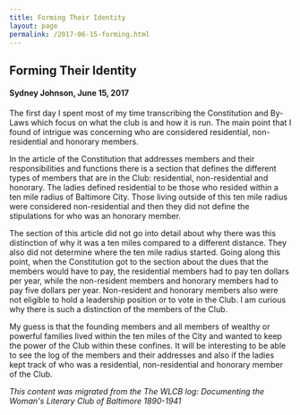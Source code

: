 ```yaml
---
title: Forming Their Identity
layout: page
permalink: /2017-06-15-forming.html
---
```

<style>
    #maincontent{
        font-size:1.4em;
    }
</style>

## Forming Their Identity
#### Sydney Johnson, June 15, 2017

The first day I spent most of my time transcribing the Constitution and By-Laws which focus on what the club is and how it is run. The main point that I found of intrigue was concerning who are considered residential, non-residential and honorary members.

In the article of the Constitution that addresses members and their responsibilities and functions there is a section that defines the different types of members that are in the Club: residential, non-residential and honorary. The ladies defined residential to be those who resided within a ten mile radius of Baltimore City. Those living outside of this ten mile radius were considered non-residential and then they did not define the stipulations for who was an honorary member.

The section of this article did not go into detail about why there was this distinction of why it was a ten miles compared to a different distance. They also did not determine where the ten mile radius started. Going along this point, when the Constitution got to the section about the dues that the members would have to pay, the residential members had to pay ten dollars per year, while the non-resident members and honorary members had to pay five dollars per year. Non-resident and honorary members also were not eligible to hold a leadership position or to vote in the Club. I am curious why there is such a distinction of the members of the Club.

My guess is that the founding members and all members of wealthy or powerful families lived within the ten miles of the City and wanted to keep the power of the Club within these confines. It will be interesting to be able to see the log of the members and their addresses and also if the ladies kept track of who was a residential, non-residential and honorary member of the Club.

*This content was migrated from the The WLCB log: Documenting the Woman's Literary Club of Baltimore 1890-1941*